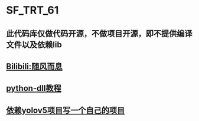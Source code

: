# SF_TRT_61

## 此代码库仅做代码开源，不做项目开源，即不提供编译文件以及依赖lib

## [Bilibili:随风而息](https://space.bilibili.com/120366874)

## [python-dll教程](https://www.bilibili.com/video/BV1Pe4y1p7Ds/?share_source=copy_web&vd_source=1ab4c859f1ebd918903f472636409e44)

## [依赖yolov5项目写一个自己的项目](https://www.bilibili.com/video/BV1Da4y1G7B2/?share_source=copy_web&vd_source=1ab4c859f1ebd918903f472636409e44)
